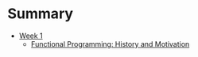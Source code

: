 # Summary

+ [Week 1](README.md)
    + [Functional Programming: History and Motivation](week-1/00-history-and-motivation.md)

